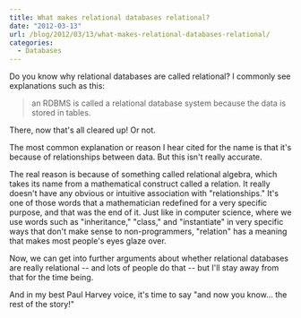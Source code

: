 ```yaml
---
title: What makes relational databases relational?
date: "2012-03-13"
url: /blog/2012/03/13/what-makes-relational-databases-relational/
categories:
  - Databases
---
```

Do you know why relational databases are called relational? I commonly see explanations such as this:

> an RDBMS is called a relational database system because the data is stored in tables.

There, now that's all cleared up! Or not.

The most common explanation or reason I hear cited for the name is that it's because of relationships between data. But this isn't really accurate.

The real reason is because of something called relational algebra, which takes its name from a mathematical construct called a relation. It really doesn't have any obvious or intuitive association with "relationships." It's one of those words that a mathematician redefined for a very specific purpose, and that was the end of it. Just like in computer science, where we use words such as "inheritance," "class," and "instantiate" in very specific ways that don't make sense to non-programmers, "relation" has a meaning that makes most people's eyes glaze over.

Now, we can get into further arguments about whether relational databases are really relational -- and lots of people do that -- but I'll stay away from that for the time being.

And in my best Paul Harvey voice, it's time to say "and now you know&#8230; the rest of the story!"
